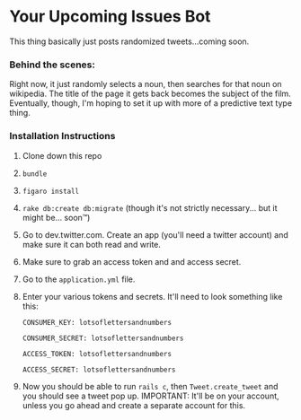 # Your Upcoming Issues Bot

This thing basically just posts randomized tweets...coming soon.
### Behind the scenes:

Right now, it just randomly selects a noun, then searches for that noun on wikipedia. The title of the page it gets back becomes the subject of the film. Eventually, though, I'm hoping to set it up with more of a predictive text type thing.

### Installation Instructions

1. Clone down this repo
2. `bundle`
3. `figaro install`
4. `rake db:create db:migrate` (though it's not strictly necessary... but it might be... soon™️)
5. Go to dev.twitter.com. Create an app (you'll need a twitter account) and make sure it can both read and write.
6. Make sure to grab an access token and and access secret.
7. Go to the `application.yml` file.
8. Enter your various tokens and secrets. It'll need to look something like this:

    ``` 
    CONSUMER_KEY: lotsoflettersandnumbers
    
    CONSUMER_SECRET: lotsoflettersandnumbers
    
    ACCESS_TOKEN: lotsoflettersandnumbers
    
    ACCESS_SECRET: lotsoflettersandnumbers
    ```
 
9. Now you should be able to run `rails c`, then `Tweet.create_tweet` and you should see a tweet pop up. IMPORTANT: It'll be on your account, unless you go ahead and create a separate account for this. 
